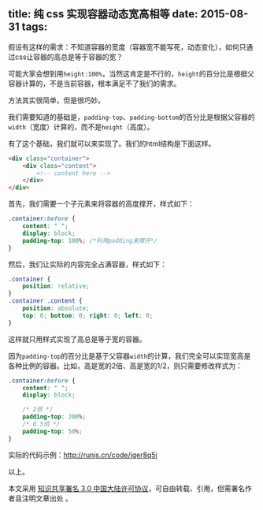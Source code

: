 title: 纯 css 实现容器动态宽高相等
date: 2015-08-31
tags:
---

假设有这样的需求：不知道容器的宽度（容器宽不能写死，动态变化），如何只通过css让容器的高总是等于容器的宽？

<!-- more -->

可能大家会想到用`height:100%`，当然这肯定是不行的，`height`的百分比是根据父容器计算的，不是当前容器，根本满足不了我们的需求。

方法其实很简单，但是很巧妙。

我们需要知道的基础是，`padding-top`、`padding-bottom`的百分比是根据父容器的`width`（宽度）计算的，而不是`height`（高度）。

有了这个基础，我们就可以来实现了。我们的html结构是下面这样。

```html
<div class="container">
    <div class="content">
        <!-- content here -->
    </div>
</div>
```

首先，我们需要一个子元素来将容器的高度撑开，样式如下：

```css
.container:before {
    content: " ";
    display: block;
    padding-top: 100%; /*利用padding来撑开*/
}
```

然后，我们让实际的内容完全占满容器，样式如下：

```css
.container {
    position: relative;
}
.container .content {
    position: absolute;
    top: 0; bottom: 0; right: 0; left: 0;
}
```

这样就只用样式实现了高总是等于宽的容器。

因为`padding-top`的百分比是基于父容器`width`的计算，我们完全可以实现宽高是各种比例的容器。比如，高是宽的2倍、高是宽的1/2，则只需要修改样式为：

```css
.container:before {
    content: " ";
    display: block;

    /* 2倍 */
    padding-top: 200%;
    /* 0.5倍 */
    padding-top: 50%;
}
```

实际的代码示例：<http://runjs.cn/code/jqer8q5i>

以上。

本文采用 [知识共享署名 3.0 中国大陆许可协议](http://creativecommons.org/licenses/by/3.0/cn)，可自由转载、引用，但需署名作者且注明文章出处 。

